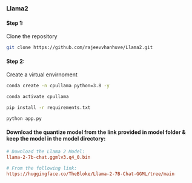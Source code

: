 ### Llama2

#### Step 1:

Clone the repository

```bash
git clone https://github.com/rajeevvhanhuve/Llama2.git
```
#### Step 2:

Create a virtual envirnoment
```bash
conda create -n cpullama python=3.8 -y
```

```bash
conda activate cpullama
```

```bash
pip install -r requirements.txt
```

```bash
python app.py
```

#### Download the quantize model from the link provided in model folder & keep the model in the model directory:

```ini
# Download the Llama 2 Model:
llama-2-7b-chat.ggmlv3.q4_0.bin

# From the following link:
https://huggingface.co/TheBloke/Llama-2-7B-Chat-GGML/tree/main
```
